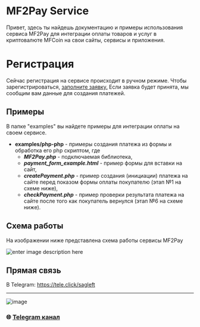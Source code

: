 # MF2Pay Service

Привет, здесь ты найдешь документацию и примеры использования сервиса MF2Pay для интеграции оплаты товаров и услуг в криптовалюте MFCoin на свои сайты, сервисы и приложения.


# Регистрация

Сейчас регистрация на сервисе происходит в ручном режиме.
Чтобы зарегистрироваться, [заполните заявку.](http://simpoll.ru/run/survey/420582b1)
Если заявка будет принята, мы сообщим вам данные для создания платежей.

## Примеры
В папке "examples" вы найдете примеры для интеграции оплаты на своем сервисе.

 - **examples/php-php** - примеры создания платежа из формы и обработка его php скриптом, где
	 - ***MF2Pay.php*** - подключаемая библиотека,
	 - ***payment_form_example.html*** - пример формы для вставки на сайт,
	 - ***createPayment.php*** - пример создания (инициации) платежа на сайте перед показом формы оплаты покупателю (этап №1 на схеме ниже),
	 - ***checkPayment.php*** - пример проверки результата платежа на сайте после того как покупатель вернулся (этап №6 на схеме ниже).

## Схема работы

На изображении ниже представлена схема работы сервисы MF2Pay

![enter image description here](https://mfc-market.ru/img/MF2Pay_scheme.png)

## Прямая связь
В Telegram:
https://tele.click/sagleft

---

![image](https://github.com/Sagleft/Sagleft/raw/master/image.png)

### :globe_with_meridians: [Telegram канал](https://t.me/+VIvd8j6xvm9iMzhi)

